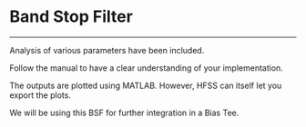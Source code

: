 # Band Stop Filter
-------------------------------------------------------  
Analysis of various parameters have been included. 

Follow the manual to have a clear understanding of your implementation.  

The outputs are plotted using MATLAB. However, HFSS can itself let you export the plots.  

We will be using this BSF for further integration in a Bias Tee.  
